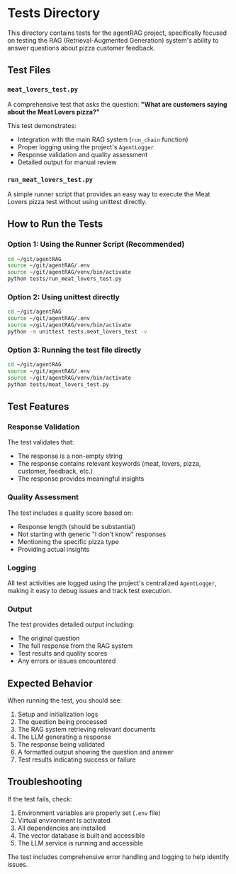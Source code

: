 # Tests Directory

This directory contains tests for the agentRAG project, specifically focused on testing the RAG (Retrieval-Augmented Generation) system's ability to answer questions about pizza customer feedback.

## Test Files

### `meat_lovers_test.py`

A comprehensive test that asks the question: **"What are customers saying about the Meat Lovers pizza?"**

This test demonstrates:

- Integration with the main RAG system (`run_chain` function)
- Proper logging using the project's `AgentLogger`
- Response validation and quality assessment
- Detailed output for manual review

### `run_meat_lovers_test.py`

A simple runner script that provides an easy way to execute the Meat Lovers pizza test without using unittest directly.

## How to Run the Tests

### Option 1: Using the Runner Script (Recommended)

```bash
cd ~/git/agentRAG
source ~/git/agentRAG/.env
source ~/git/agentRAG/venv/bin/activate
python tests/run_meat_lovers_test.py
```

### Option 2: Using unittest directly

```bash
cd ~/git/agentRAG
source ~/git/agentRAG/.env
source ~/git/agentRAG/venv/bin/activate
python -m unittest tests.meat_lovers_test -v
```

### Option 3: Running the test file directly

```bash
cd ~/git/agentRAG
source ~/git/agentRAG/.env
source ~/git/agentRAG/venv/bin/activate
python tests/meat_lovers_test.py
```

## Test Features

### Response Validation

The test validates that:

- The response is a non-empty string
- The response contains relevant keywords (meat, lovers, pizza, customer, feedback, etc.)
- The response provides meaningful insights

### Quality Assessment

The test includes a quality score based on:

- Response length (should be substantial)
- Not starting with generic "I don't know" responses
- Mentioning the specific pizza type
- Providing actual insights

### Logging

All test activities are logged using the project's centralized `AgentLogger`, making it easy to debug issues and track test execution.

### Output

The test provides detailed output including:

- The original question
- The full response from the RAG system
- Test results and quality scores
- Any errors or issues encountered

## Expected Behavior

When running the test, you should see:

1. Setup and initialization logs
2. The question being processed
3. The RAG system retrieving relevant documents
4. The LLM generating a response
5. The response being validated
6. A formatted output showing the question and answer
7. Test results indicating success or failure

## Troubleshooting

If the test fails, check:

1. Environment variables are properly set (`.env` file)
2. Virtual environment is activated
3. All dependencies are installed
4. The vector database is built and accessible
5. The LLM service is running and accessible

The test includes comprehensive error handling and logging to help identify issues.
